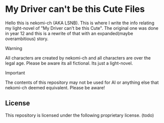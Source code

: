 # My Driver can't be this Cute Files

Hello this is nekomi-ch (AKA LSNB). This is where I write the info relating my light-novel of "My Driver can't be this Cute".
The original one was done in year 12 and this is a rewrite of that with an expanded(maybe overambitious) story.

> [!WARNING]
  All characters are created by nekomi-ch and all characters are over the legal age.
  Please be aware its all fictional. Its just a light-novel.

> [!IMPORTANT]
  The contents of this repository may not be used for AI or anything else that nekomi-ch deemed equivalent.
  Please be aware!

## License

This repository is licensed under the following proprietary license. (todo)
